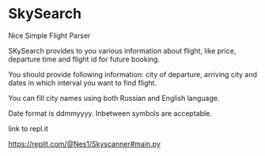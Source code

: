 # SkySearch
Nice Simple Flight Parser

SKySearch provides to you various information about flight, like price, departure time and flight id for future booking. 

You should provide following information: city of departure, arriving city and dates in which interval you want to find flight.

You can fill city names using both Russian and English language. 

Date format is ddmmyyyy. Inbetween symbols are acceptable.

link to repl.it

https://replit.com/@Nes1/Skyscanner#main.py 
